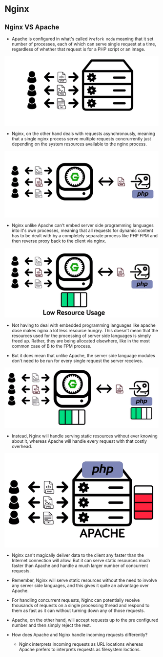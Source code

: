 # Nginx

## Nginx VS Apache

- Apache is configured in what's called `Prefork mode` meaning that it set number of processes, each of which can serve single request at a time, regardless of whether that request is for a PHP script or an image. 

![alt text](./images/1.png)

- Nginx, on the other hand deals with requests asynchronously, meaning that a single nginx process serve multiple requests concrurrently just depending on the system resources available to the nginx process.

![alt text](./images/2.png)

- Nginx unlike Apache can't embed server side programming languages into it's own processes, meaning that all requests for dynamic content has to be dealt with by a completely separate process like PHP FPM and then reverse proxy back to the client via nginx.

![alt text](./images/3.png)

- Not having to deal with embedded programming languages like apache dose makes nginx a lot less resource hungry. This doesn't mean that the resources used for the processing of server side languages is simply freed up. Rather, they are being allocated elsewhere, like in the most common case of B to the FPM process.

- But it does mean that unlike Apache, the server side language modules don't need to be run for every single request the server receives.

![alt text](./images/4.png)

- Instead, Nginx will handle serving static resources without ever knowing about it, whereas Apache will handle every request with that costly overhead.

![alt text](./images/5.png)

- Nginx can't magically deliver data to the client any faster than the Internet connection will allow. But it can serve static resources much faster than Apache and handle a much larger number of concurrent requests.

- Remember, Nginx will serve static resources without the need to involve any server side languages, and this gives it quite an advantage over Apache.

- For handling concurrent requests, Nginx can potentially receive thousands of requests on a single processing thread and respond to them as fast as it can without turning down any of those requests.

- Apache, on the other hand, will accept requests up to the pre configured number and then simply reject the rest.

- How does Apache and Nginx handle incoming requests differently?
    * Nginx interprets incoming requests as URL locations whereas Apache prefers to interprets requests as filesystem loctions. 
